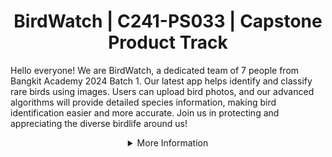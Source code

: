 <h1 align="center"> BirdWatch | C241-PS033 | Capstone Product Track </h1>

Hello everyone! We are BirdWatch, a dedicated team of 7 people from Bangkit Academy 2024 Batch 1. Our latest app helps identify and classify rare birds using images. Users can upload bird photos, and our advanced algorithms will provide detailed species information, making bird identification easier and more accurate. Join us in protecting and appreciating the diverse birdlife around us!

<details>
   <summary align="center">More Information</summary>

## Our Team
Our team are formed with three different divisions, each having distinct tasks.
The machine learning team is responsible for managing and analysing the data used in the application.The cloud computing team is responsible for managing the cloud infrastructure used in the application, including data storage, computing and networking. The mobile development team is responsible for designing, developing, and testing mobile applications to suit user needs.

### Machine Learning Division
| Bangkit ID | Name | Social Media |
|:----------:|:----:|--------------|
|M004D4KX1689|Layyinatul Fuadah|[LinkedIn]  |
|M189D4KY2548|Kahfi Zairan Maulana|[LinkedIn] |
|M009D4KY3206|Zaidan Abhinoya Athayumna|[LinkedIn] |

### Cloud Computing Division
| Bangkit ID | Name | Social Media |
|:----------:|:----:|--------------|
|C193D4KX0274|Sahidah Amalia Farih|[LinkedIn]  |
|C009D4KY0929|Satrio Rizki Ramadhan|[LinkedIn](https://www.linkedin.com/in/satriorizkirmdhn/) |


### Mobile Development Division
| Bangkit ID | Name | Social Media |
|:----------:|:----:|--------------|
|A263D4KY3651| Taufiq Jati Junianto|[LinkedIn] |
|A263D4KX3375|Nabiila Widya Khoirunissa |[LinkedIn](https://www.linkedin.com/in/nabiila-widya-khoirunissa/)  

## BirdWatch Repositories

Explore our three repositories that power our mission:

### Machine Learning Repository
Explore our ML models and algorithms:
- Repository: [birdwatch-ml](https://github.com/Casptone-BirdWatch/birdwatch-ml)

### Cloud Computing Repository
Dive into our cloud services and backend architecture:
- Repository: [birdwatch-cc](https://github.com/Casptone-BirdWatch/birdwatch-cc)

### Mobile Development Repository
Discover our mobile app development journey:
- Repository: [birdwatch-md](https://github.com/Casptone-BirdWatch/birdwatch-md)

Each repository plays a crucial role in building and enhancing BirdWatch. Whether you're interested in ML models, cloud infrastructure, or mobile app development, there's something here for you. Feel free to clone, fork, or contribute to any of our repositories. Let's make bird identification accessible and engaging!

Happy coding! 🚀
